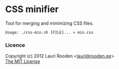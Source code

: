 CSS minifier
============


Tool for merging and minimizing CSS files.

    Usage: ./css-min.sh [FILE]... > min.css


### Licence

Copyright (c) 2012 Lauri Rooden &lt;lauri@rooden.ee&gt;  
[The MIT License](http://lauri.rooden.ee/mit-license.txt)



